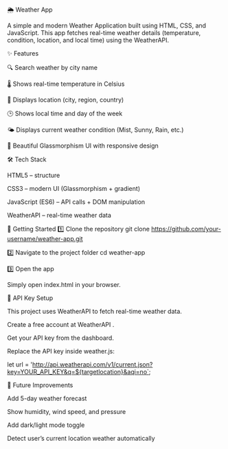 🌦 Weather App

A simple and modern Weather Application built using HTML, CSS, and JavaScript.
This app fetches real-time weather details (temperature, condition, location, and local time) using the WeatherAPI.

✨ Features

🔍 Search weather by city name

🌡️ Shows real-time temperature in Celsius

📍 Displays location (city, region, country)

🕒 Shows local time and day of the week

🌤️ Displays current weather condition (Mist, Sunny, Rain, etc.)

🎨 Beautiful Glassmorphism UI with responsive design

🛠️ Tech Stack

HTML5 – structure

CSS3 – modern UI (Glassmorphism + gradient)

JavaScript (ES6) – API calls + DOM manipulation

WeatherAPI – real-time weather data

🚀 Getting Started
1️⃣ Clone the repository
git clone https://github.com/your-username/weather-app.git

2️⃣ Navigate to the project folder
cd weather-app

3️⃣ Open the app

Simply open index.html in your browser.

🔑 API Key Setup

This project uses WeatherAPI
 to fetch real-time weather data.

Create a free account at WeatherAPI
.

Get your API key from the dashboard.

Replace the API key inside weather.js:

let url = 'http://api.weatherapi.com/v1/current.json?key=YOUR_API_KEY&q=${targetlocation}&aqi=no`;

📌 Future Improvements

Add 5-day weather forecast

Show humidity, wind speed, and pressure

Add dark/light mode toggle

Detect user’s current location weather automatically

